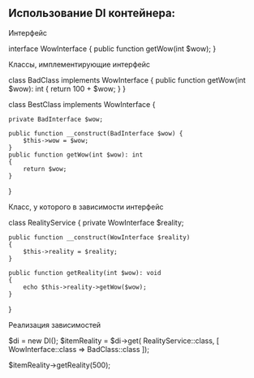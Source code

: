 <h2>Использование DI контейнера:</h2>
<p>Интерфейс</p>
interface WowInterface
{
    public function getWow(int $wow);
}
<p>Классы, имплементирующие интерфейс</p>
class BadClass implements WowInterface
{
    public function getWow(int $wow): int
    {
        return 100 + $wow;
    }
}

class BestClass implements WowInterface
{

    private BadInterface $wow;

    public function __construct(BadInterface $wow) {
        $this->wow = $wow;
    }
    public function getWow(int $wow): int
    {
        return $wow;
    }
}

<p>Класс, у которого в зависимости интерфейс</p>

class RealityService
{
    private WowInterface $reality;

    public function __construct(WowInterface $reality)
    {
        $this->reality = $reality;
    }

    public function getReality(int $wow): void
    {
        echo $this->reality->getWow($wow);
    }
}

<p>Реализация зависимостей</p>

$di = new DI();
$itemReality = $di->get(
    RealityService::class, [
        WowInterface::class => BadClass::class
    ]);


$itemReality->getReality(500);
